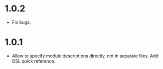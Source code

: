 # 1.0.2

-   Fix bugs.

# 1.0.1

-   Allow to specify module descriptions directly, not in separate files. Add DSL quick reference.
